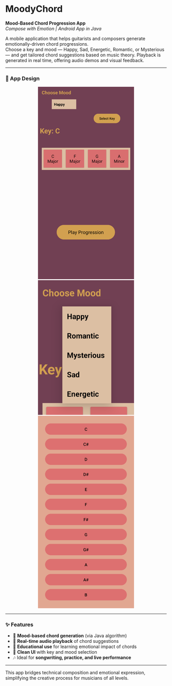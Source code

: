 # MoodyChord  
**Mood-Based Chord Progression App**  
*Compose with Emotion | Android App in Java*

A mobile application that helps guitarists and composers generate emotionally-driven chord progressions.  
Choose a key and mood — Happy, Sad, Energetic, Romantic, or Mysterious — and get tailored chord suggestions based on music theory. Playback is generated in real time, offering audio demos and visual feedback.

---

### 🎨 App Design

<p align="center">
  <img src="https://github.com/injamul-abeg/Moody-Chord/blob/main/Front%20screen%20img.png" width="300"/>
  <img src="https://github.com/injamul-abeg/Moody-Chord/blob/main/choose%20mood.png" width="300"/>
  <img src="https://github.com/injamul-abeg/Moody-Chord/blob/main/Key%20Select%20screen%20img.png" width="300"/>
</p>

---

### ✨ Features

- 🎵 **Mood-based chord generation** (via Java algorithm)  
- 🎹 **Real-time audio playback** of chord suggestions  
- 🧠 **Educational use** for learning emotional impact of chords  
- 📱 **Clean UI** with key and mood selection  
- 🎶 Ideal for **songwriting, practice, and live performance**

---

This app bridges technical composition and emotional expression, simplifying the creative process for musicians of all levels.
